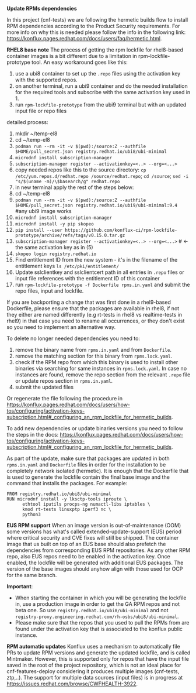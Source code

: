 **Update RPMs dependencies**

In this project (cnf-tests) we are following the hermetic builds flow to install RPM dependencies according to the Product Security requirements. For more info on why this is needed please follow the info in the following link:
https://konflux.pages.redhat.com/docs/users/faq/hermetic.html.

**RHEL8 base note**
The process of getting the rpm lockfile for rhel8-based container images is a bit different due to a limitation in rpm-lockfile-prototype tool.
An easy workaround goes like this:
1. use a ubi8 container to set up the `.repo` files using the activation key with the supported repos.
2. on another terminal, run a ubi9 container and do the needed installation for the required tools and subscribe with the same activation key used in 1.
3. run `rpm-lockfile-prototype` from the ubi9 terminal but with an updated input file or repo files

detailed process:
1. mkdir ~/temp-el8
2. cd ~/temp-el8
3. `podman run --rm -it -v $(pwd):/source:Z --authfile $HOME/pull_secret.json registry.redhat.io/ubi8/ubi-minimal`
4. `microdnf install subscription-manager`
5. `subscription-manager register --activationkey=<..> --org=<...>`
6. copy needed repos like this to the source directory: `cp /etc/yum.repos.d/redhat.repo /source/redhat.repo`; `cd /source`; `sed -i "s/$(uname -m)/\$basearch/g" redhat.repo`
7. in new terminal apply the rest of the steps below:
8. cd ~/temp-el8
9. `podman run --rm -it -v $(pwd):/source:Z --authfile $HOME/pull_secret.json registry.redhat.io/ubi9/ubi-minimal:9.4` #any ubi9 image works
10. `microdnf install subscription-manager`
11. `microdnf install -y pip skopeo`
12. `pip install --user https://github.com/konflux-ci/rpm-lockfile-prototype/archive/refs/tags/v0.15.0.tar.gz`
13. `subscription-manager register --activationkey=<..> --org=<...>`  # <- the same activation key as in (5)
14. `skopeo login registry.redhat.io`
15. Find entitlement ID from the new system - it's in the filename of the entitlement keys
    `ls /etc/pki/entitlement/`
16. Update sslclientkey and sslclientcert path in all entries in `.repo` files or input file references with the entitlement ID of this container
17. run `rpm-lockfile-prototype -f Dockerfile rpms.in.yaml` and submit the repo files, input and lockfile.

If you are backporting a change that was first done in a rhel9-based Dockerfile, please ensure that the packages are available in rhel8, if not they either are named differently (e.g rt-tests in rhel8 vs realtime-tests in rhel9) in that case you need to rename all occurrences, or they don't exist so you need to implement an alternative way. 



To delete no longer needed dependencies you need to:
1. remove the binary name from `rpms.in.yaml` and from `Dockerfile`.
2. remove the matching section for this binary from `rpms.lock.yaml`.
3. check if the RPM repo from which this binary is used to install other binaries via searching for same instances in `rpms.lock.yaml`. In case no instances are found, remove the repo section from the relevant `.repo` file or update repos section in `rpms.in.yaml`.
4. submit the updated files

Or regenerate the file following the procedure in https://konflux.pages.redhat.com/docs/users/how-tos/configuring/activation-keys-subscription.html#_configuring_an_rpm_lockfile_for_hermetic_builds.

To add new dependencies or update binaries versions you need to follow the steps in the docs:
https://konflux.pages.redhat.com/docs/users/how-tos/configuring/activation-keys-subscription.html#_configuring_an_rpm_lockfile_for_hermetic_builds.

As part of the update, make sure that packages are updated in both `rpms.in.yaml` and `Dockerfile` files in order for the installation to be completely network isolated (hermetic).
It is enough that the Dockerfile that is used to generate the lockfile contain the final base image and the command that installs the packages. For example:

```azure
FROM registry.redhat.io/ubi8/ubi-minimal
RUN microdnf install -y lksctp-tools iproute \
      ethtool iputils procps-ng numactl-libs iptables \
      kmod rt-tests linuxptp iperf3 nc \
      python3
```

**EUS RPM support**
When an image version is out-of-maintenance (OOM) some versions has what's called extended-update-support (EUS) period where critical security and CVE fixes will still be shipped. The container image that us built on top of an EUS base should also prefetch the dependencies from corresponding EUS RPM repositories.
As any other RPM repo, also EUS repos need to be enabled in the activation key. Once enabled, the lockfile will be generated with additional EUS packages. The version of the base images should anyhow align with those used for OCP for the same branch.   

**Important**: 
* When starting the container in which you will be generating the lockfile in, use a production image in order to get the GA RPM repos and not beta one. So use `registry.redhat.io/ubi8/ubi-minimal` and not `registry-proxy.engineering.redhat.com/rh-osbs/ubi8/ubi-minimal`.
* Please make sure that the repos that you used to pull the RPMs from are found under the activation key that is associated to the konflux public instance.

**RPM automatic updates**
Konflux uses a mechanism to automatically file PRs to update RPM versions and generate the updated lockfile, and is called Mintmaker. However, this is supported only for repos that have the input file saved in the root of the project repository, which is not an ideal place for cnf-features-deploy considering it produces multiple images (cnf-tests, ztp,..).
The support for multiple data sources (input files) is in progress at https://issues.redhat.com/browse/CWFHEALTH-3922.